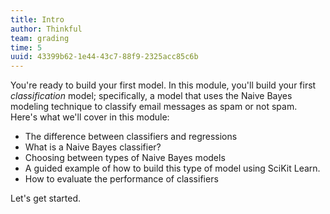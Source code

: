 ```yaml
---
title: Intro
author: Thinkful
team: grading
time: 5
uuid: 43399b62-1e44-43c7-88f9-2325acc85c6b
---
```


You're ready to build your first model. In this module, you'll build your first *classification* model; specifically, a model that uses the Naive Bayes modeling technique to classify email messages as spam or not spam. Here's what we'll cover in this module:

* The difference between classifiers and regressions
* What is a Naive Bayes classifier?
* Choosing between types of Naive Bayes models
* A guided example of how to build this type of model using SciKit Learn.
* How to evaluate the performance of classifiers

Let's get started.
